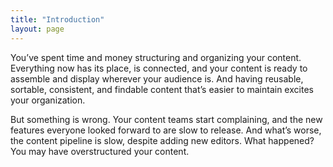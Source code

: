 ```yaml
---
title: "Introduction"
layout: page
---
```


You’ve spent time and money structuring and organizing your content. Everything now has its place, is connected, and your content is ready to assemble and display wherever your audience is. And having reusable, sortable, consistent, and findable content that’s easier to maintain excites your organization.

But something is wrong. Your content teams start complaining, and the new features everyone looked forward to are slow to release. And what’s worse, the content pipeline is slow, despite adding new editors. What happened? You may have overstructured your content.
